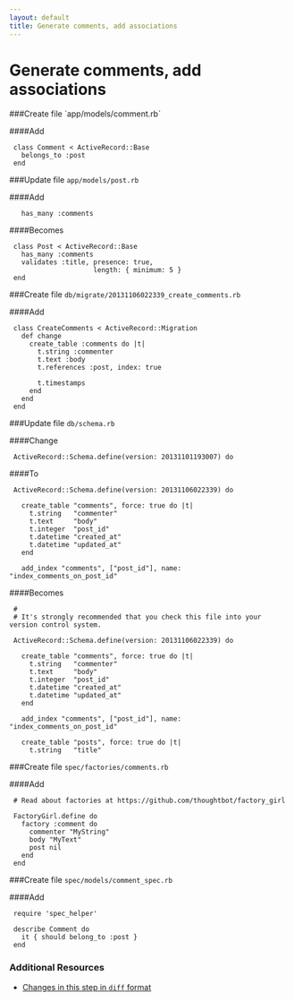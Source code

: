 ```yaml
---
layout: default
title: Generate comments, add associations
---
```


<h1 id="main">Generate comments, add associations</h1>
###Create file `app/models/comment.rb`

####Add
```
 class Comment < ActiveRecord::Base
   belongs_to :post
 end
```


###Update file `app/models/post.rb`

####Add
```
   has_many :comments
```


####Becomes
```
 class Post < ActiveRecord::Base
   has_many :comments
   validates :title, presence: true,
                     length: { minimum: 5 }
 end

```


###Create file `db/migrate/20131106022339_create_comments.rb`

####Add
```
 class CreateComments < ActiveRecord::Migration
   def change
     create_table :comments do |t|
       t.string :commenter
       t.text :body
       t.references :post, index: true
 
       t.timestamps
     end
   end
 end
```


###Update file `db/schema.rb`

####Change
```
 ActiveRecord::Schema.define(version: 20131101193007) do
```


####To
```
 ActiveRecord::Schema.define(version: 20131106022339) do
 
   create_table "comments", force: true do |t|
     t.string   "commenter"
     t.text     "body"
     t.integer  "post_id"
     t.datetime "created_at"
     t.datetime "updated_at"
   end
 
   add_index "comments", ["post_id"], name: "index_comments_on_post_id"
```


####Becomes
```
 #
 # It's strongly recommended that you check this file into your version control system.
 
 ActiveRecord::Schema.define(version: 20131106022339) do
 
   create_table "comments", force: true do |t|
     t.string   "commenter"
     t.text     "body"
     t.integer  "post_id"
     t.datetime "created_at"
     t.datetime "updated_at"
   end
 
   add_index "comments", ["post_id"], name: "index_comments_on_post_id"
 
   create_table "posts", force: true do |t|
     t.string   "title"

```


###Create file `spec/factories/comments.rb`

####Add
```
 # Read about factories at https://github.com/thoughtbot/factory_girl
 
 FactoryGirl.define do
   factory :comment do
     commenter "MyString"
     body "MyText"
     post nil
   end
 end
```


###Create file `spec/models/comment_spec.rb`

####Add
```
 require 'spec_helper'
 
 describe Comment do
   it { should belong_to :post }
 end
```



### Additional Resources

* [Changes in this step in `diff` format](https://github.com/software-academy/rails_getting_started_bdd/commit/e7e2e249c6a10b25740a84f57eed908198df43ed)

